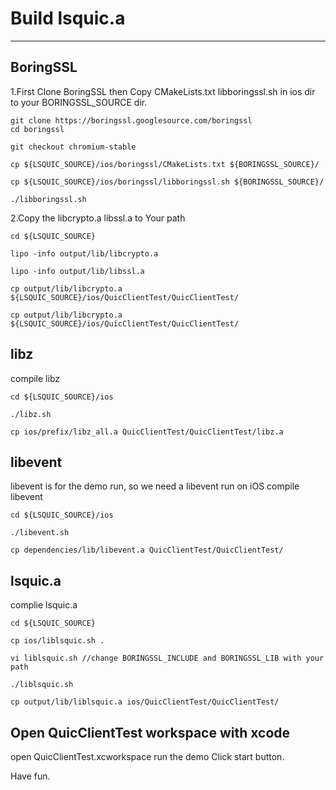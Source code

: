 
Build lsquic.a
==============
-----------------------------------------------------------------------

BoringSSL
---------

1.First Clone BoringSSL then Copy CMakeLists.txt libboringssl.sh in ios dir 
to your BORINGSSL_SOURCE dir.

```
git clone https://boringssl.googlesource.com/boringssl
cd boringssl

git checkout chromium-stable

cp ${LSQUIC_SOURCE}/ios/boringssl/CMakeLists.txt ${BORINGSSL_SOURCE}/

cp ${LSQUIC_SOURCE}/ios/boringssl/libboringssl.sh ${BORINGSSL_SOURCE}/

./libboringssl.sh

```
2.Copy the libcrypto.a libssl.a to Your path

```
cd ${LSQUIC_SOURCE}

lipo -info output/lib/libcrypto.a

lipo -info output/lib/libssl.a

cp output/lib/libcrypto.a ${LSQUIC_SOURCE}/ios/QuicClientTest/QuicClientTest/

cp output/lib/libcrypto.a ${LSQUIC_SOURCE}/ios/QuicClientTest/QuicClientTest/

```

libz
----
compile libz

```
cd ${LSQUIC_SOURCE}/ios

./libz.sh

cp ios/prefix/libz_all.a QuicClientTest/QuicClientTest/libz.a

```

libevent
--------
libevent is for the demo run, so we need a libevent run on iOS
compile libevent

```
cd ${LSQUIC_SOURCE}/ios

./libevent.sh

cp dependencies/lib/libevent.a QuicClientTest/QuicClientTest/

```

lsquic.a
--------
complie lsquic.a

```
cd ${LSQUIC_SOURCE}

cp ios/liblsquic.sh .

vi liblsquic.sh //change BORINGSSL_INCLUDE and BORINGSSL_LIB with your path

./liblsquic.sh

cp output/lib/liblsquic.a ios/QuicClientTest/QuicClientTest/

```

Open QuicClientTest workspace with xcode
----------------------------------------
open QuicClientTest.xcworkspace run the demo Click start button.


Have fun.
